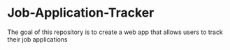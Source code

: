 # Job-Application-Tracker
The goal of this repository is to create a web app that allows users to track their job applications
